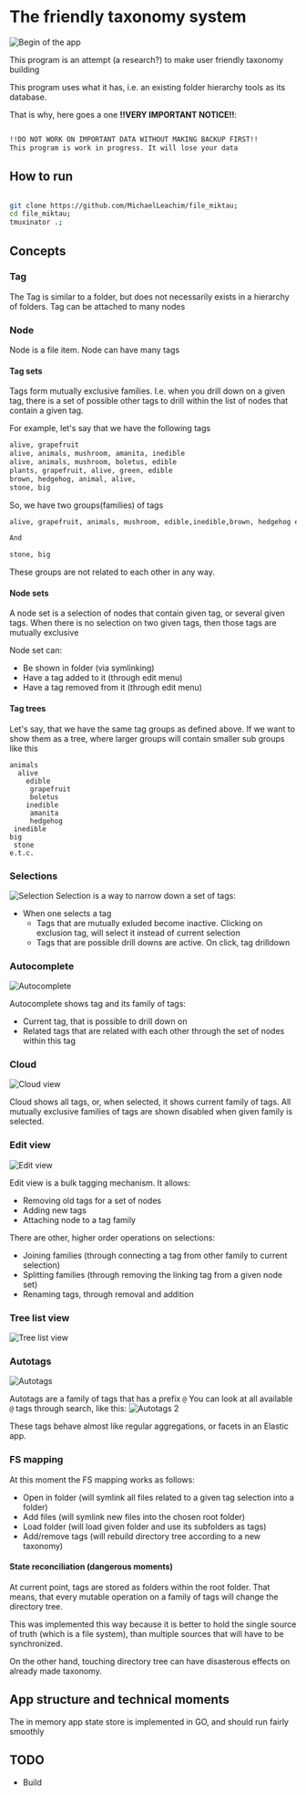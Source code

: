# The friendly taxonomy system

![Begin of the app](https://github.com/MichaelLeachim/file_miktau/blob/master/4readme/cloud.png)

This program is an attempt (a research?) to make 
user friendly taxonomy building

This program uses what it has, i.e. an existing
folder hierarchy tools as its database.

That is why, here goes a one **!!VERY IMPORTANT NOTICE!!**:

```bash

!!DO NOT WORK ON IMPORTANT DATA WITHOUT MAKING BACKUP FIRST!!
This program is work in progress. It will lose your data 

```

## How to run

```bash

git clone https://github.com/MichaelLeachim/file_miktau;
cd file_miktau;
tmuxinator .;

```

## Concepts 

### Tag

The Tag is similar to a folder, but does not necessarily exists in a hierarchy
of folders. Tag can be attached to many nodes

### Node
Node is a file item. Node can have many tags

#### Tag sets

Tags form mutually exclusive families. I.e. when you drill down on a given tag, 
there is a set of possible other tags to drill within the list of nodes that contain
a given tag. 

For example, let's say that we have the following tags

```bash
alive, grapefruit
alive, animals, mushroom, amanita, inedible
alive, animals, mushroom, boletus, edible
plants, grapefruit, alive, green, edible
brown, hedgehog, animal, alive,
stone, big
```

So, we have two groups(families) of tags
```bash
alive, grapefruit, animals, mushroom, edible,inedible,brown, hedgehog e.t.c.

And 

stone, big
```

These groups are not related to each other in any way. 

#### Node sets

A node set is a selection of nodes that contain given tag, or several
given tags. When there is no selection on two given tags, then those tags are mutually 
exclusive 

Node set can:
* Be shown in folder (via symlinking)
* Have a tag added to it (through edit menu)
* Have a tag removed from it (through edit menu)


#### Tag trees

Let's say, that we have the same tag groups as defined above. 
If we want to show them as a tree, where larger groups will 
contain smaller sub groups like this

```shell
animals
  alive
    edible
     grapefruit
     boletus
    inedible
     amanita
     hedgehog
 inedible 
big
 stone
e.t.c. 
```

### Selections 

![Selection](https://github.com/MichaelLeachim/file_miktau/blob/master/4readme/selection.png)
Selection is a way to narrow down a set of tags:
* When one selects a tag
  * Tags that are mutually exluded become inactive. 
    Clicking on exclusion tag, will select it instead of current selection
  * Tags that are possible drill downs are active. On click, tag drilldown 
  
### Autocomplete   
![Autocomplete](https://github.com/MichaelLeachim/file_miktau/blob/master/4readme/complete.png)

Autocomplete shows tag and its family of tags:
 * Current tag, that is possible to drill down on
 * Related tags that are related with each other 
   through the set of nodes within this tag
   
### Cloud
![Cloud view](https://github.com/MichaelLeachim/file_miktau/blob/master/4readme/cloud.png)

Cloud shows all tags, or, when selected, it shows current family of tags. 
All mutually exclusive families of tags are shown disabled when 
given family is selected. 

### Edit view
![Edit view](https://github.com/MichaelLeachim/file_miktau/blob/master/4readme/edit_view2.png)

Edit view is a bulk tagging mechanism. It allows:
  * Removing old tags for a set of nodes
  * Adding new tags
  * Attaching node to a tag family
  
There are other, higher order operations on selections:
  * Joining families   (through connecting a tag from other family to current selection)
  * Splitting families (through removing the linking tag from a given node set)
  * Renaming tags, through removal and addition
  
### Tree list view
![Tree list view](https://github.com/MichaelLeachim/file_miktau/blob/master/4readme/tree.png)

### Autotags
![Autotags](https://github.com/MichaelLeachim/file_miktau/blob/master/4readme/autotags.png)

Autotags are a family of tags that has a prefix `@`
You can look at all available `@` tags through search, like this: 
![Autotags 2](https://github.com/MichaelLeachim/file_miktau/blob/master/4readme/autotags2.png)

These tags behave almost like regular aggregations, or facets in an Elastic app. 

### FS mapping

At this moment the FS mapping works as follows:

* Open in folder (will symlink all files related to a given tag selection into a folder)
* Add files (will symlink new files into the chosen root folder)
* Load folder (will load given folder and use its subfolders as tags)
* Add/remove tags (will rebuild directory tree according to a new taxonomy)

#### State reconciliation (dangerous moments)

At current point, tags are stored as folders within the root folder.
That means, that every mutable operation on a family of tags will
change the directory tree.

This was implemented this way because it is better to hold the single
source of truth (which is a file system), than multiple sources that 
will have to be synchronized. 

On the other hand, touching directory tree can have disasterous effects 
on already made taxonomy. 

## App structure and technical moments

The in memory app state store is implemented in GO, and should run fairly 
smoothly 


## TODO

* Build 


